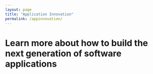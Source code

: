 ```yaml
---
layout: page
title: "Application Innovation"
permalink: /appinnovation/
---
```



# Learn more about how to build the next generation of software applications

